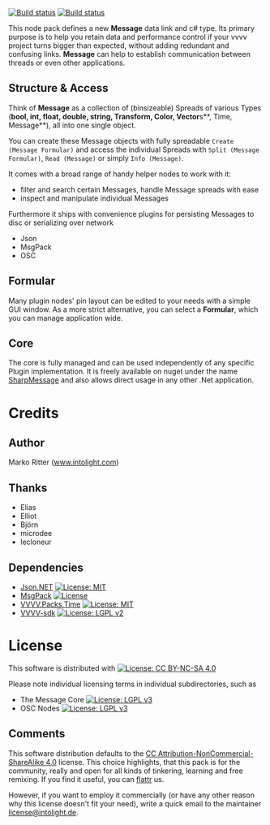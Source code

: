 [![Build status](https://ci.appveyor.com/api/projects/status/xupapctmj83we10a/branch/master?pendingText=Master%20Pending&failingText=Master%20Fail&passingText=Master%20OK&svg=true)](https://ci.appveyor.com/project/velcrome/vvvv-message-tem27/branch/master) [![Build status](https://ci.appveyor.com/api/projects/status/xupapctmj83we10a/branch/develop?pendingText=Develop%20Pending&failingText=Develop%20Fail&passingText=Develop%20OK&svg=true)](https://ci.appveyor.com/project/velcrome/vvvv-message-tem27/branch/develop)

This node pack defines a new **Message** data link and c# type. Its primary purpose is to help you retain data and performance control if your vvvv project turns bigger than expected, without adding redundant and confusing links. **Message** can help to establish communication between threads or even other applications. 

Structure & Access
------------------
Think of **Message** as a collection of (binsizeable) Spreads of various Types (**bool, int, float, double, string, Transform, Color, Vector**s**, Time, Message**), all into one single object. 

You can create these Message objects with fully spreadable `Create (Message Formular)` and access the individual Spreads with  `Split (Message Formular)`, `Read (Message)` or simply `Info (Message)`. 

It comes with a broad range of handy helper nodes to work with it:
* filter and search certain Messages, handle Message spreads with ease
* inspect and manipulate individual Messages

Furthermore it ships with convenience plugins for persisting Messages to disc or serializing over network
* Json
* MsgPack
* OSC

Formular
--------
Many plugin nodes' pin layout can be edited to your needs with a simple GUI window.
As a more strict alternative, you can select a **Formular**, which you can manage application wide.

Core
----
The core is fully managed and can be used independently of any specific Plugin implementation. It is freely available on nuget under the name [SharpMessage](https://www.nuget.org/packages/SharpMessage/) and also allows direct usage in any other .Net application.

Credits
=======

Author
------
Marko Ritter (www.intolight.com)

Thanks
------
* Elias
* Elliot
* Björn
* microdee
* lecloneur

Dependencies
----
* [Json.NET](http://james.newtonking.com/projects/json-net.aspx) [![License: MIT](https://img.shields.io/badge/License-MIT-yellow.svg)](https://opensource.org/licenses/MIT)
* [MsgPack](http://msgpack.org/index.html)  [![License](https://img.shields.io/badge/License-Apache%202.0-blue.svg)](https://opensource.org/licenses/Apache-2.0)
* [VVVV.Packs.Time](https://github.com/letmp/vvvv-Time) [![License: MIT](https://img.shields.io/badge/License-MIT-yellow.svg)](https://opensource.org/licenses/MIT)
* [VVVV-sdk](https://github.com/vvvv/vvvv-sdk) [![License: LGPL v2](https://img.shields.io/badge/License-LGPL%20v2-blue.svg)](http://www.gnu.org/licenses/lgpl-2.0)

License
=======
This software is distributed with [![License: CC BY-NC-SA 4.0](https://img.shields.io/badge/License-CC%20BY--NC--SA%204.0-blue.svg)](http://creativecommons.org/licenses/by-nc-sa/4.0/)

Please note individual licensing terms in individual subdirectories, such as

* The Message Core [![License: LGPL v3](https://img.shields.io/badge/License-LGPL%20v3-blue.svg)](http://www.gnu.org/licenses/lgpl-3.0)
* OSC Nodes [![License: LGPL v3](https://img.shields.io/badge/License-LGPL%20v3-blue.svg)](http://www.gnu.org/licenses/lgpl-3.0)

Comments
--------

This software distribution defaults to the [CC Attribution-NonCommercial-ShareAlike 4.0](https://creativecommons.org/licenses/by-nc-sa/4.0/) license.
This choice highlights, that this pack is for the community, really and open for all kinds of tinkering, learning and free remixing. 
If you find it useful, you can [flattr](https://flattr.com/profile/intolight) us.

However, if you want to employ it commercially (or have any other reason why this license doesn't fit your need), write a quick email to the maintainer <license@intolight.de>. 
